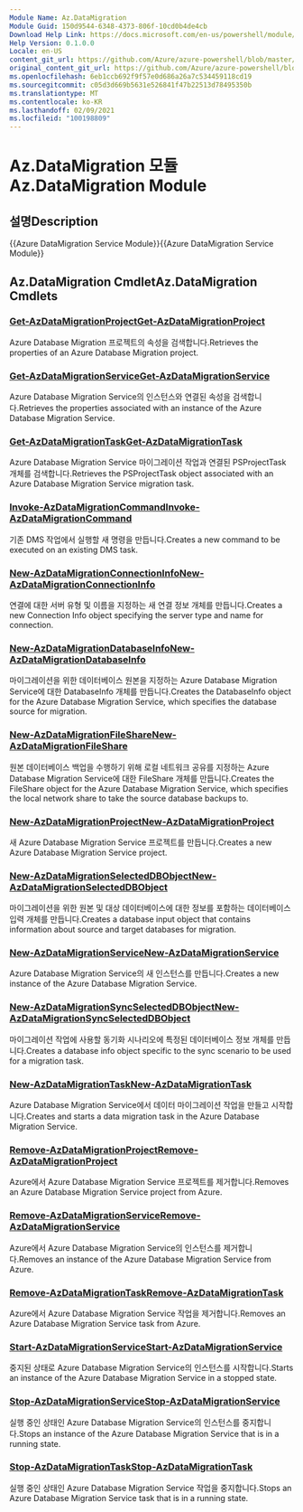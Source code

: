 ```yaml
---
Module Name: Az.DataMigration
Module Guid: 150d9544-6348-4373-806f-10cd0b4de4cb
Download Help Link: https://docs.microsoft.com/en-us/powershell/module/az.datamigration
Help Version: 0.1.0.0
Locale: en-US
content_git_url: https://github.com/Azure/azure-powershell/blob/master/src/DataMigration/DataMigration/help/Az.DataMigration.md
original_content_git_url: https://github.com/Azure/azure-powershell/blob/master/src/DataMigration/DataMigration/help/Az.DataMigration.md
ms.openlocfilehash: 6eb1ccb692f9f57e0d686a26a7c534459118cd19
ms.sourcegitcommit: c05d3d669b5631e526841f47b22513d78495350b
ms.translationtype: MT
ms.contentlocale: ko-KR
ms.lasthandoff: 02/09/2021
ms.locfileid: "100198809"
---
```

# <span data-ttu-id="87ade-101">Az.DataMigration 모듈</span><span class="sxs-lookup"><span data-stu-id="87ade-101">Az.DataMigration Module</span></span>
## <span data-ttu-id="87ade-102">설명</span><span class="sxs-lookup"><span data-stu-id="87ade-102">Description</span></span>
<span data-ttu-id="87ade-103">{{Azure DataMigration Service Module}}</span><span class="sxs-lookup"><span data-stu-id="87ade-103">{{Azure DataMigration Service Module}}</span></span>

## <span data-ttu-id="87ade-104">Az.DataMigration Cmdlet</span><span class="sxs-lookup"><span data-stu-id="87ade-104">Az.DataMigration Cmdlets</span></span>
### [<span data-ttu-id="87ade-105">Get-AzDataMigrationProject</span><span class="sxs-lookup"><span data-stu-id="87ade-105">Get-AzDataMigrationProject</span></span>](Get-AzDataMigrationProject.md)
<span data-ttu-id="87ade-106">Azure Database Migration 프로젝트의 속성을 검색합니다.</span><span class="sxs-lookup"><span data-stu-id="87ade-106">Retrieves the properties of an Azure Database Migration project.</span></span>

### [<span data-ttu-id="87ade-107">Get-AzDataMigrationService</span><span class="sxs-lookup"><span data-stu-id="87ade-107">Get-AzDataMigrationService</span></span>](Get-AzDataMigrationService.md)
<span data-ttu-id="87ade-108">Azure Database Migration Service의 인스턴스와 연결된 속성을 검색합니다.</span><span class="sxs-lookup"><span data-stu-id="87ade-108">Retrieves the properties associated with an instance of the Azure Database Migration Service.</span></span> 

### [<span data-ttu-id="87ade-109">Get-AzDataMigrationTask</span><span class="sxs-lookup"><span data-stu-id="87ade-109">Get-AzDataMigrationTask</span></span>](Get-AzDataMigrationTask.md)
<span data-ttu-id="87ade-110">Azure Database Migration Service 마이그레이션 작업과 연결된 PSProjectTask 개체를 검색합니다.</span><span class="sxs-lookup"><span data-stu-id="87ade-110">Retrieves the PSProjectTask object associated with an Azure Database Migration Service migration task.</span></span>

### [<span data-ttu-id="87ade-111">Invoke-AzDataMigrationCommand</span><span class="sxs-lookup"><span data-stu-id="87ade-111">Invoke-AzDataMigrationCommand</span></span>](Invoke-AzDataMigrationCommand.md)
<span data-ttu-id="87ade-112">기존 DMS 작업에서 실행할 새 명령을 만듭니다.</span><span class="sxs-lookup"><span data-stu-id="87ade-112">Creates a new command to be executed on an existing DMS task.</span></span>

### [<span data-ttu-id="87ade-113">New-AzDataMigrationConnectionInfo</span><span class="sxs-lookup"><span data-stu-id="87ade-113">New-AzDataMigrationConnectionInfo</span></span>](New-AzDataMigrationConnectionInfo.md)
<span data-ttu-id="87ade-114">연결에 대한 서버 유형 및 이름을 지정하는 새 연결 정보 개체를 만듭니다.</span><span class="sxs-lookup"><span data-stu-id="87ade-114">Creates a new Connection Info object specifying the server type and name for connection.</span></span>

### [<span data-ttu-id="87ade-115">New-AzDataMigrationDatabaseInfo</span><span class="sxs-lookup"><span data-stu-id="87ade-115">New-AzDataMigrationDatabaseInfo</span></span>](New-AzDataMigrationDatabaseInfo.md)
<span data-ttu-id="87ade-116">마이그레이션을 위한 데이터베이스 원본을 지정하는 Azure Database Migration Service에 대한 DatabaseInfo 개체를 만듭니다.</span><span class="sxs-lookup"><span data-stu-id="87ade-116">Creates the DatabaseInfo object for the Azure Database Migration Service, which specifies the database source for migration.</span></span>

### [<span data-ttu-id="87ade-117">New-AzDataMigrationFileShare</span><span class="sxs-lookup"><span data-stu-id="87ade-117">New-AzDataMigrationFileShare</span></span>](New-AzDataMigrationFileShare.md)
<span data-ttu-id="87ade-118">원본 데이터베이스 백업을 수행하기 위해 로컬 네트워크 공유를 지정하는 Azure Database Migration Service에 대한 FileShare 개체를 만듭니다.</span><span class="sxs-lookup"><span data-stu-id="87ade-118">Creates the FileShare object for the Azure Database Migration Service, which specifies the local network share to take the source database backups to.</span></span>

### [<span data-ttu-id="87ade-119">New-AzDataMigrationProject</span><span class="sxs-lookup"><span data-stu-id="87ade-119">New-AzDataMigrationProject</span></span>](New-AzDataMigrationProject.md)
<span data-ttu-id="87ade-120">새 Azure Database Migration Service 프로젝트를 만듭니다.</span><span class="sxs-lookup"><span data-stu-id="87ade-120">Creates a new Azure Database Migration Service project.</span></span>

### [<span data-ttu-id="87ade-121">New-AzDataMigrationSelectedDBObject</span><span class="sxs-lookup"><span data-stu-id="87ade-121">New-AzDataMigrationSelectedDBObject</span></span>](New-AzDataMigrationSelectedDBObject.md)
<span data-ttu-id="87ade-122">마이그레이션을 위한 원본 및 대상 데이터베이스에 대한 정보를 포함하는 데이터베이스 입력 개체를 만듭니다.</span><span class="sxs-lookup"><span data-stu-id="87ade-122">Creates a database input object that contains information about source and target databases for migration.</span></span>

### [<span data-ttu-id="87ade-123">New-AzDataMigrationService</span><span class="sxs-lookup"><span data-stu-id="87ade-123">New-AzDataMigrationService</span></span>](New-AzDataMigrationService.md)
<span data-ttu-id="87ade-124">Azure Database Migration Service의 새 인스턴스를 만듭니다.</span><span class="sxs-lookup"><span data-stu-id="87ade-124">Creates a new instance of the Azure Database Migration Service.</span></span>

### [<span data-ttu-id="87ade-125">New-AzDataMigrationSyncSelectedDBObject</span><span class="sxs-lookup"><span data-stu-id="87ade-125">New-AzDataMigrationSyncSelectedDBObject</span></span>](New-AzDataMigrationSyncSelectedDBObject.md)
<span data-ttu-id="87ade-126">마이그레이션 작업에 사용할 동기화 시나리오에 특정된 데이터베이스 정보 개체를 만듭니다.</span><span class="sxs-lookup"><span data-stu-id="87ade-126">Creates a database info object specific to the sync scenario to be used for a migration task.</span></span>

### [<span data-ttu-id="87ade-127">New-AzDataMigrationTask</span><span class="sxs-lookup"><span data-stu-id="87ade-127">New-AzDataMigrationTask</span></span>](New-AzDataMigrationTask.md)
<span data-ttu-id="87ade-128">Azure Database Migration Service에서 데이터 마이그레이션 작업을 만들고 시작합니다.</span><span class="sxs-lookup"><span data-stu-id="87ade-128">Creates and starts a data migration task in the Azure Database Migration Service.</span></span>

### [<span data-ttu-id="87ade-129">Remove-AzDataMigrationProject</span><span class="sxs-lookup"><span data-stu-id="87ade-129">Remove-AzDataMigrationProject</span></span>](Remove-AzDataMigrationProject.md)
<span data-ttu-id="87ade-130">Azure에서 Azure Database Migration Service 프로젝트를 제거합니다.</span><span class="sxs-lookup"><span data-stu-id="87ade-130">Removes an Azure Database Migration Service project from Azure.</span></span>

### [<span data-ttu-id="87ade-131">Remove-AzDataMigrationService</span><span class="sxs-lookup"><span data-stu-id="87ade-131">Remove-AzDataMigrationService</span></span>](Remove-AzDataMigrationService.md)
<span data-ttu-id="87ade-132">Azure에서 Azure Database Migration Service의 인스턴스를 제거합니다.</span><span class="sxs-lookup"><span data-stu-id="87ade-132">Removes an instance of the Azure Database Migration Service from Azure.</span></span>

### [<span data-ttu-id="87ade-133">Remove-AzDataMigrationTask</span><span class="sxs-lookup"><span data-stu-id="87ade-133">Remove-AzDataMigrationTask</span></span>](Remove-AzDataMigrationTask.md)
<span data-ttu-id="87ade-134">Azure에서 Azure Database Migration Service 작업을 제거합니다.</span><span class="sxs-lookup"><span data-stu-id="87ade-134">Removes an Azure Database Migration Service task from Azure.</span></span>

### [<span data-ttu-id="87ade-135">Start-AzDataMigrationService</span><span class="sxs-lookup"><span data-stu-id="87ade-135">Start-AzDataMigrationService</span></span>](Start-AzDataMigrationService.md)
<span data-ttu-id="87ade-136">중지된 상태로 Azure Database Migration Service의 인스턴스를 시작합니다.</span><span class="sxs-lookup"><span data-stu-id="87ade-136">Starts an instance of the Azure Database Migration Service in a stopped state.</span></span> 

### [<span data-ttu-id="87ade-137">Stop-AzDataMigrationService</span><span class="sxs-lookup"><span data-stu-id="87ade-137">Stop-AzDataMigrationService</span></span>](Stop-AzDataMigrationService.md)
<span data-ttu-id="87ade-138">실행 중인 상태인 Azure Database Migration Service의 인스턴스를 중지합니다.</span><span class="sxs-lookup"><span data-stu-id="87ade-138">Stops an instance of the Azure Database Migration Service that is in a running state.</span></span>

### [<span data-ttu-id="87ade-139">Stop-AzDataMigrationTask</span><span class="sxs-lookup"><span data-stu-id="87ade-139">Stop-AzDataMigrationTask</span></span>](Stop-AzDataMigrationTask.md)
<span data-ttu-id="87ade-140">실행 중인 상태인 Azure Database Migration Service 작업을 중지합니다.</span><span class="sxs-lookup"><span data-stu-id="87ade-140">Stops an  Azure Database Migration Service task that is in a running state.</span></span>

